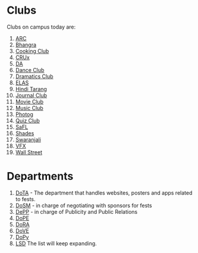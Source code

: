 <!-- TITLE: Student Organisations -->
<!-- SUBTITLE: Recognised student organisations at BITS Hyderabad are mostly of three types - clubs, which are usually focussed on extracurricular activities like dance, music, and drama. Departments, which primarily work for the fests ARENA, ATMOS, and Pearl. Technical Associations and Clubs are focussed on working in a specific area of science or technology.  -->

# Clubs
Clubs on campus today are:
1.  [ARC](/orgs/arc) 
2.  [Bhangra](/orgs/bhangra)
3.  [Cooking Club](/orgs/cooking-club)
4.  [CRUx](/orgs/crux)
5.  [DA](/orgs/da) 
6.  [Dance Club](/orgs/dance-club) 
7.  [Dramatics Club](/orgs/dramatics-club)
8.  [ELAS](/orgs/elas) 
9.  [Hindi Tarang](/orgs/hindi-tarang)
10. [Journal Club](/orgs/journal-club) 
11. [Movie Club](/orgs/movie-club)
12. [Music Club](/orgs/music-club)
13. [Photog](/orgs/photog)
14. [Quiz Club](/orgs/quiz-club)
15. [SaFL](/orgs/safl)
16. [Shades](/orgs/shades)
17. [Swaranjali](/orgs/swaranjali)
18. [VFX](/orgs/vfx)
19. [Wall Street](/orgs/wall-street)
# Departments
1. [DoTA](/orgs/dota) - The department that handles websites, posters and apps related to fests.
2. [DoSM](/orgs/dosm) - in charge of negotiating with sponsors for fests
3. [DePP](/orgs/depp) - in charge of Publicity and Public Relations
4. [DoPE](/orgs/dope)
5. [DoRA](/orgs/dora) 
6. [DoVE](/orgs/dove) 
7. [DoPy](/orgs/dopy) 
8. [LSD](/orgs/lsd)
The list will keep expanding.